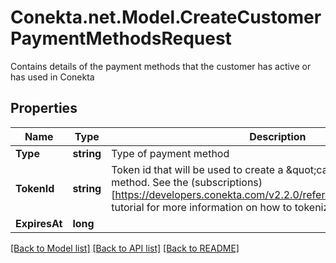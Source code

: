 # Conekta.net.Model.CreateCustomerPaymentMethodsRequest
Contains details of the payment methods that the customer has active or has used in Conekta

## Properties

Name | Type | Description | Notes
------------ | ------------- | ------------- | -------------
**Type** | **string** | Type of payment method | 
**TokenId** | **string** | Token id that will be used to create a \&quot;card\&quot; type payment method. See the (subscriptions)[https://developers.conekta.com/v2.2.0/reference/createsubscription] tutorial for more information on how to tokenize cards. | 
**ExpiresAt** | **long** |  | [optional] 

[[Back to Model list]](../README.md#documentation-for-models) [[Back to API list]](../README.md#documentation-for-api-endpoints) [[Back to README]](../README.md)

